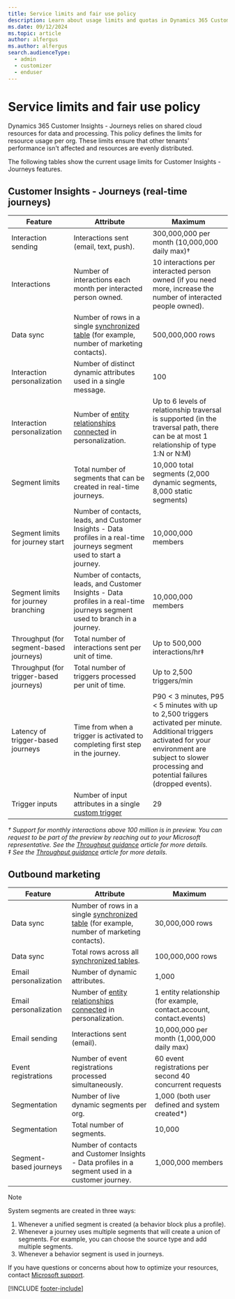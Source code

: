 ```yaml
---
title: Service limits and fair use policy
description: Learn about usage limits and quotas in Dynamics 365 Customer Insights - Journeys.
ms.date: 09/12/2024
ms.topic: article
author: alfergus
ms.author: alfergus
search.audienceType: 
  - admin
  - customizer
  - enduser
---
```


# Service limits and fair use policy

Dynamics 365 Customer Insights - Journeys relies on shared cloud resources for data and processing. This policy defines the limits for resource usage per org. These limits ensure that other tenants' performance isn't affected and resources are evenly distributed.

The following tables show the current usage limits for Customer Insights - Journeys features.

## Customer Insights - Journeys (real-time journeys)

| Feature              | Attribute                                                   | Maximum                                                    |
|----------------------|-------------------------------------------------------------|------------------------------------------------------------|
| Interaction sending  | Interactions sent (email, text, push).                      | 300,000,000 per month (10,000,000 daily max)†              |
| Interactions         | Number of interactions each month per interacted person owned.  | 10 interactions per interacted person owned (if you need more, increase the number of interacted people owned). |
| Data sync            | Number of rows in a single [synchronized table](./mkt-settings-sync.md) (for example, number of marketing contacts). | 500,000,000 rows |
| Interaction personalization | Number of distinct dynamic attributes used in a single message. | 100 |
| Interaction personalization | Number of [entity relationships connected](/dynamics365/customerengagement/on-premises/customize/create-edit-entity-relationships) in personalization. | Up to 6 levels of relationship traversal is supported (in the traversal path, there can be at most 1 relationship of type 1:N or N:M) |
| Segment limits | Total number of segments that can be created in real-time journeys. | 10,000 total segments (2,000 dynamic segments, 8,000 static segments) |
| Segment limits for journey start | Number of contacts, leads, and Customer Insights - Data profiles in a real-time journeys segment used to start a journey. | 10,000,000 members |
| Segment limits for journey branching | Number of contacts, leads, and Customer Insights - Data profiles in a real-time journeys segment used to branch in a journey. | 10,000,000 members |
| Throughput (for segment-based journeys) | Total number of interactions sent per unit of time. | Up to 500,000 interactions/hr‡ |
| Throughput (for trigger-based journeys) | Total number of triggers processed per unit of time. | Up to 2,500 triggers/min |
| Latency of trigger-based journeys | Time from when a trigger is activated to completing first step in the journey. | P90 < 3 minutes, P95 < 5 minutes with up to 2,500 triggers activated per minute.<br>Additional triggers activated for your environment are subject to slower processing and potential failures (dropped events). |
| Trigger inputs         | Number of input attributes in a single [custom trigger](./real-time-marketing-custom-triggers.md) | 29 |

*† Support for monthly interactions above 100 million is in preview. You can request to be part of the preview by reaching out to your Microsoft representative. See the [Throughput guidance](real-time-marketing-throughput-guidance.md) article for more details.*<br>
*‡ See the [Throughput guidance](real-time-marketing-throughput-guidance.md) article for more details.*

## Outbound marketing

| Feature               | Attribute                                              | Maximum                                                     |
|-----------------------|--------------------------------------------------------|-------------------------------------------------------------|
| Data sync  | Number of rows in a single [synchronized table](./mkt-settings-sync.md) (for example, number of marketing contacts). | 30,000,000 rows |
| Data sync  | Total rows across all [synchronized tables](./mkt-settings-sync.md).| 100,000,000 rows                                        |
| Email personalization | Number of dynamic attributes.                           | 1,000                                                       |
| Email personalization | Number of [entity relationships connected](/dynamics365/customerengagement/on-premises/customize/create-edit-entity-relationships) in personalization. | 1 entity relationship (for example, contact.account, contact.events)               |
| Email sending         | Interactions sent (email).                              | 10,000,000 per month (1,000,000 daily max)                  |
| Event registrations   | Number of event registrations processed simultaneously. | 60 event registrations per second 40 concurrent requests |
| Segmentation          | Number of live dynamic segments per org.                | 1,000 (both user defined and system created*)                |
| Segmentation          | Total number of segments.                               | 10,000                                                      |
| Segment-based journeys | Number of contacts and Customer Insights - Data profiles in a segment used in a customer journey. | 1,000,000 members |

> [!NOTE]
> System segments are created in three ways:
> 1. Whenever a unified segment is created (a behavior block plus a profile).
> 1. Whenever a journey uses multiple segments that will create a union of segments. For example, you can choose the source type and add multiple segments.
> 1. Whenever a behavior segment is used in journeys.

If you have questions or concerns about how to optimize your resources, contact [Microsoft support](/power-platform/admin/get-help-support).

[!INCLUDE [footer-include](./includes/footer-banner.md)]
